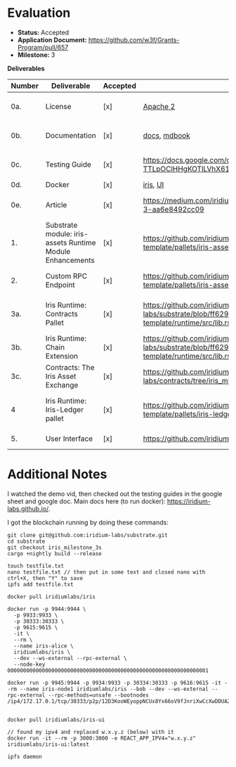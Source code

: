# Evaluation

- **Status:** Accepted
- **Application Document:** https://github.com/w3f/Grants-Program/pull/657
- **Milestone:** 3

**Deliverables**

| Number | Deliverable                                               | Accepted | Link                                                                                                                                  | Evaluation Notes                                                          |
| ------ | --------------------------------------------------------- | -------- | ------------------------------------------------------------------------------------------------------------------------------------- | ------------------------------------------------------------------------- |
| 0a.    | License                                                   | [x]      | [Apache 2](https://github.com/iridium-labs/substrate/blob/iris-milestone-2/LICENSE-APACHE2)                                           | No change to licenses used in Substrate                                   |
| 0b.    | Documentation                                             | [x]      | [docs](https://iridium-labs.github.io/), [mdbook](https://github.com/iridium-labs/iris-docs)                                          | Exemplary M3 demo video!! Great docs site.                                |
| 0c.    | Testing Guide                                             | [x]      | https://docs.google.com/document/d/1EUf8YUi3Gnr05weutoH-TTLpOClHHgKOTlLVhX61Frg/edit?usp=sharing                                      | Exemplary Google Doc and Google Sheets!!                                  |
| 0d.    | Docker                                                    | [x]      | [iris](https://hub.docker.com/repository/docker/iridiumlabs/iris), [UI](https://hub.docker.com/repository/docker/iridiumlabs/iris-ui) | Works great!                                                              |
| 0e.    | Article                                                   | [x]      | https://medium.com/iridium/iris-a-next-gen-decentralized-storage-layer-part-3-aa6e8492cc09                                            | Thank you for the entire M1, M2, M3 series.                               |
| 1.     | Substrate module: iris-assets Runtime Module Enhancements | [x]      | https://github.com/iridium-labs/substrate/blob/iris_milestone_3/bin/node-template/pallets/iris-assets/src/lib.rs                      | Simplified runtime storage, security, moved some RPC functions into here. |
| 2.     | Custom RPC Endpoint                                       | [x]      | https://github.com/iridium-labs/substrate/tree/iris_milestone_3/bin/node-template/pallets/iris-assets/rpc                             | Moved some functions into iris-assets; security.                          |
| 3a.    | Iris Runtime: Contracts Pallet                            | [x]      | https://github.com/iridium-labs/substrate/blob/ff629c867b523a18526359360d1fb55f23a4aa90/bin/node-template/runtime/src/lib.rs#L252     | Enables running the Iris Asset Exchange smart contract via the explorer.  |
| 3b.    | Iris Runtime: Chain Extension                             | [x]      | https://github.com/iridium-labs/substrate/blob/ff629c867b523a18526359360d1fb55f23a4aa90/bin/node-template/runtime/src/lib.rs#L813     | Links Iris nodes and Iris Asset Exchange smart contracts.                 |
| 3c.    | Contracts: The Iris Asset Exchange                        | [x]      | https://github.com/iridium-labs/contracts/tree/iris_milestone_3/iris_asset_exchange                                                   | Buy/sell access to data.                                                  |
| 4      | Iris Runtime: Iris-Ledger pallet                          | [x]      | https://github.com/iridium-labs/substrate/tree/iris_milestone_3/bin/node-template/pallets/iris-ledger                                 | Discovered the need for locking mechanisms for currency/payments.         |
| 5.     | User Interface                                            | [x]      | https://github.com/iridium-labs/ui/tree/iris_milestone_3                                                                              | CONGRATULATIONS!! LOOKS AMAZING!                                          |

# Additional Notes

I watched the demo vid, then checked out the testing guides in the google sheet and google doc. Main docs here (to run docker): https://iridium-labs.github.io/.

I got the blockchain running by doing these commands:

```
git clone git@github.com:iridium-labs/substrate.git
cd substrate
git checkout iris_milestone_3s
cargo +nightly build --release

touch testfile.txt
nano testfile.txt // then put in some text and closed nano with ctrl+X, then "Y" to save
ipfs add testfile.txt

docker pull iridiumlabs/iris

docker run -p 9944:9944 \
  -p 9933:9933 \
  -p 30333:30333 \
  -p 9615:9615 \
  -it \
  --rm \
  --name iris-alice \
  iridiumlabs/iris \
  --dev --ws-external --rpc-external \
  --node-key 0000000000000000000000000000000000000000000000000000000000000001

docker run -p 9945:9944 -p 9934:9933 -p 30334:30333 -p 9616:9615 -it --rm --name iris-node1 iridiumlabs/iris --bob --dev --ws-external --rpc-external --rpc-methods=unsafe --bootnodes /ip4/172.17.0.1/tcp/30333/p2p/12D3KooWEyoppNCUx8Yx66oV9fJnriXwCcXwDDUA2kj6vnc6iDEp


docker pull iridiumlabs/iris-ui

// found my ipv4 and replaced w.x.y.z (below) with it
docker run -it --rm -p 3000:3000 -e REACT_APP_IPV4="w.x.y.z" iridiumlabs/iris-ui:latest

ipfs daemon
```
